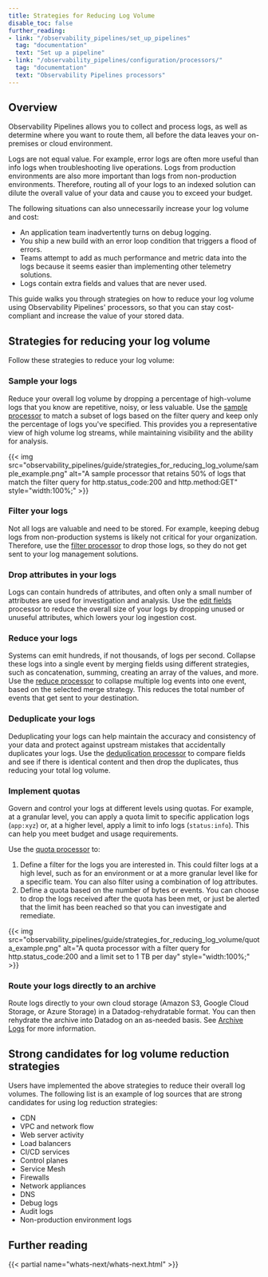 ```yaml
---
title: Strategies for Reducing Log Volume
disable_toc: false
further_reading:
- link: "/observability_pipelines/set_up_pipelines"
  tag: "documentation"
  text: "Set up a pipeline"
- link: "/observability_pipelines/configuration/processors/"
  tag: "documemtation"
  text: "Observability Pipelines processors"
---
```


## Overview

Observability Pipelines allows you to collect and process logs, as well as determine where you want to route them, all before the data leaves your on-premises or cloud environment.

Logs are not equal value. For example, error logs are often more useful than info logs when troubleshooting live operations. Logs from production environments are also more important than logs from non-production environments. Therefore, routing all of your logs to an indexed solution can dilute the overall value of your data and cause you to exceed your budget.

The following situations can also unnecessarily increase your log volume and cost:

- An application team inadvertently turns on debug logging.
- You ship a new build with an error loop condition that triggers a flood of errors.
- Teams attempt to add as much performance and metric data into the logs because it seems easier than implementing other telemetry solutions.
- Logs contain extra fields and values that are never used.

This guide walks you through strategies on how to reduce your log volume using Observability Pipelines' processors, so that you can stay cost-compliant and increase the value of your stored data.

## Strategies for reducing your log volume

Follow these strategies to reduce your log volume:

### Sample your logs

Reduce your overall log volume by dropping a percentage of high-volume logs that you know are repetitive, noisy, or less valuable. Use the [sample processor][1] to match a subset of logs based on the filter query and keep only the percentage of logs you've specified. This provides you a representative view of high volume log streams, while maintaining visibility and the ability for analysis.

{{< img src="observability_pipelines/guide/strategies_for_reducing_log_volume/sample_example.png" alt="A sample processor that retains 50% of logs that match the filter query for http.status_code:200 and http.method:GET" style="width:100%;" >}}

### Filter your logs

Not all logs are valuable and need to be stored. For example, keeping debug logs from non-production systems is likely not critical for your organization. Therefore, use the [filter processor][2] to drop those logs, so they do not get sent to your log management solutions.

### Drop attributes in your logs

Logs can contain hundreds of attributes, and often only a small number of attributes are used for investigation and analysis. Use the [edit fields][3] processor to reduce the overall size of your logs by dropping unused or unuseful attributes, which lowers your log ingestion cost.

### Reduce your logs

Systems can emit hundreds, if not thousands, of logs per second. Collapse these logs into a single event by merging fields using different strategies, such as concatenation, summing, creating an array of the values, and more. Use the [reduce processor][4] to collapse multiple log events into one event, based on the selected merge strategy. This reduces the total number of events that get sent to your destination.

### Deduplicate your logs

Deduplicating your logs can help maintain the accuracy and consistency of your data and protect against upstream mistakes that accidentally duplicates your logs. Use the [deduplication processor][5] to compare fields and see if there is identical content and then drop the duplicates, thus reducing your total log volume.

### Implement quotas

Govern and control your logs at different levels using quotas. For example, at a granular level, you can apply a quota limit to specific application logs (`app:xyz`) or, at a higher level, apply a limit to info logs (`status:info`). This can help you meet budget and usage requirements.

Use the [quota processor][6] to:
1. Define a filter for the logs you are interested in. This could filter logs at a high level, such as for an environment or at a more granular level like for a specific team. You can also filter using a combination of log attributes.
1. Define a quota based on the number of bytes or events. You can choose to drop the logs received after the quota has been met, or just be alerted that the limit has been reached so that you can investigate and remediate.

{{< img src="observability_pipelines/guide/strategies_for_reducing_log_volume/quota_example.png" alt="A quota processor with a filter query for http.status_code:200 and a limit set to 1 TB per day" style="width:100%;" >}}

### Route your logs directly to an archive

Route logs directly to your own cloud storage (Amazon S3, Google Cloud Storage, or Azure Storage) in a Datadog-rehydratable format. You can then rehydrate the archive into Datadog on an as-needed basis. See [Archive Logs][7] for more information.

## Strong candidates for log volume reduction strategies

Users have implemented the above strategies to reduce their overall log volumes. The following list is an example of log sources that are strong candidates for using log reduction strategies:

- CDN
- VPC and network flow
- Web server activity
- Load balancers
- CI/CD services
- Control planes
- Service Mesh
- Firewalls
- Network appliances
- DNS
- Debug logs
- Audit logs
- Non-production environment logs

## Further reading

{{< partial name="whats-next/whats-next.html" >}}

[1]: /observability_pipelines/configuration/processors/sample
[2]: /observability_pipelines/configuration/processors/filter
[3]: /observability_pipelines/configuration/processors/edit_fields
[4]: /observability_pipelines/configuration/processors/reduce
[5]: /observability_pipelines/configuration/processors/dedupe
[6]: /observability_pipelines/configuration/processors/quota
[7]:  /observability_pipelines/set_up_pipelines/archive_logs